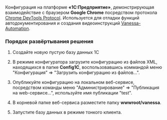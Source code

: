 Конфигурация на платформе **«1С:Предприятие»**, демонстрирующая 
взаимодействие с браузером **Google Chrome** посредством протокола 
[Chrome DevTools Protocol](https://chromedevtools.github.io/devtools-protocol/). 
Используется для отладки функций автодокументирования и создания видеоинструкций 
[Vanessa-Automation](https://pr-mex.github.io/vanessa-automation/).

### Порядок развёртывания решения
1. Создайте новую пустую базу данных 1С 

2. В режиме конфигуратора загрузите конфигурацию из файлов XML, 
находящихся в папке **Config1C**, воспользовавшись коммандой меню
"Конфигурация" => "Загрузить конфигурацию из файлов…". 


3. Опубликуйте конфигурацию на локальном веб-сервисе, посредством 
команды меню "Администрирование" => "Публикация на web-сервисе…",
используйте имя публикации "test".

4. В корневой папке веб-сервиса разместите папку **wwwroot/vanessa**.

5. Запустите базу данных в режиме тонкого клиента.